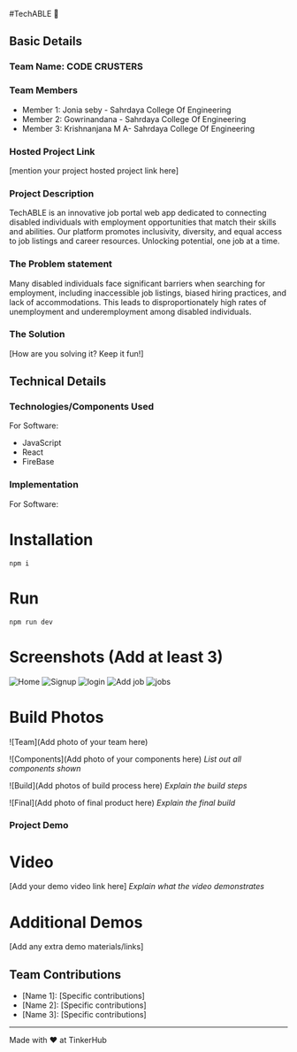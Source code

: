 #TechABLE 🎯


## Basic Details
### Team Name: CODE CRUSTERS


### Team Members
- Member 1: Jonia seby - Sahrdaya College Of Engineering
- Member 2: Gowrinandana -  Sahrdaya College Of Engineering
- Member 3: Krishnanjana M A-  Sahrdaya College Of Engineering

### Hosted Project Link
[mention your project hosted project link here]

### Project Description
TechABLE is an innovative job portal web app dedicated to connecting disabled individuals with employment opportunities that match their skills and abilities. Our platform promotes inclusivity, diversity, and equal access to job listings and career resources. Unlocking potential, one job at a time.

### The Problem statement

Many disabled individuals face significant barriers when searching for employment, including inaccessible job listings, biased hiring practices, and lack of accommodations. This leads to disproportionately high rates of unemployment and underemployment among disabled individuals.
### The Solution
[How are you solving it? Keep it fun!]

## Technical Details
### Technologies/Components Used
For Software:
- JavaScript
- React
- FireBase

### Implementation
For Software:
# Installation
`npm i`

# Run
`npm run dev`


# Screenshots (Add at least 3)
![Home](https://github.com/user-attachments/assets/8434f70a-02f8-4711-901a-74d0722c5833)
![Signup](https://github.com/user-attachments/assets/ba073c9c-91c0-4d90-b367-08fcf3bbdca1)
![login](https://github.com/user-attachments/assets/7e44ffb9-8dcf-4eee-8ab3-e8827960b664)
![Add job](https://github.com/user-attachments/assets/de497353-994d-47d7-8850-af8e0e44796b)
![jobs](https://github.com/user-attachments/assets/b1d3641d-e9c2-4aa4-851f-788780f64504)





# Build Photos
![Team](Add photo of your team here)


![Components](Add photo of your components here)
*List out all components shown*

![Build](Add photos of build process here)
*Explain the build steps*

![Final](Add photo of final product here)
*Explain the final build*

### Project Demo
# Video
[Add your demo video link here]
*Explain what the video demonstrates*

# Additional Demos
[Add any extra demo materials/links]

## Team Contributions
- [Name 1]: [Specific contributions]
- [Name 2]: [Specific contributions]
- [Name 3]: [Specific contributions]

---
Made with ❤️ at TinkerHub
